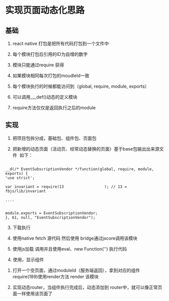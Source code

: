 
# 实现页面动态化思路

## 基础

1. react native 打包是把所有代码打包到一个文件中

2. 每个模块打包后引用的ID为自增的数字

3. 模块只能通过require 获得

4. 如果模块相同每次打包的moudleId一致

5. 每个模块执行的时候都能访问到（global, require, module, exports）

6. 可以调用___def()动态的定义模块

7. require方法仅仅是返回执行之后的module

## 实现

1. 把项目包拆分成，基础包、组件包、页面包

2. 把新增的动态页面（活动页、经常动态替换的页面）基于base包输出出来源文件
  如下：
  
```
  
__d(/* EventSubscriptionVendor */function(global, require, module, exports) {
'use strict';

var invariant = require(13                  ); // 13 = fbjs/lib/invariant

....


module.exports = EventSubscriptionVendor;
}, 61, null, "EventSubscriptionVendor");

````

3. 下载执行

  1. 使用native fetch 源代码 然后使用 bridge通过jscore调用该模块
  
  2. 使用js加载 调用并且使用eval、new Function('') 执行代码
  
  
4. 使用，显示组件

  1. 打开一个空页面，通过moduleId（服务端返回），拿到对应的组件 require(189)使用render方法 render 该模块
  
  2. 实现动态router，当组件执行完成后，动态添加到 router中，就可以像正常页面一样使用该页面了
 

  
  


